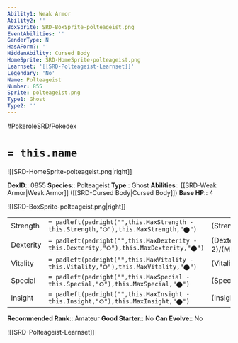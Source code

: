 ```yaml
---
Ability1: Weak Armor
Ability2: ''
BoxSprite: SRD-BoxSprite-polteageist.png
EventAbilities: ''
GenderType: N
HasAForm?: ''
HiddenAbility: Cursed Body
HomeSprite: SRD-HomeSprite-polteageist.png
Learnset: '[[SRD-Polteageist-Learnset]]'
Legendary: 'No'
Name: Polteageist
Number: 855
Sprite: polteageist.png
Type1: Ghost
Type2: ''
---
```


#PokeroleSRD/Pokedex

# `= this.name`

![[SRD-HomeSprite-polteageist.png|right]]

**DexID**:: 0855
**Species**:: Polteageist
**Type**:: Ghost
**Abilities**:: [[SRD-Weak Armor|Weak Armor]] ([[SRD-Cursed Body|Cursed Body]])
**Base HP**:: 4

![[SRD-BoxSprite-polteageist.png|right]]

|           |                                                                                        |                                          |
| --------- | -------------------------------------------------------------------------------------- | ---------------------------------------- |
| Strength  | `= padleft(padright("",this.MaxStrength - this.Strength,"⭘"),this.MaxStrength,"⬤")`    | (Strength::2)/(MaxStrength::4)   |
| Dexterity | `= padleft(padright("",this.MaxDexterity - this.Dexterity,"⭘"),this.MaxDexterity,"⬤")` | (Dexterity:: 2)/(MaxDexterity::5) |
| Vitality  | `= padleft(padright("",this.MaxVitality - this.Vitality,"⭘"),this.MaxVitality,"⬤")`    | (Vitality::2)/(MaxVitality::4)   |
| Special   | `= padleft(padright("",this.MaxSpecial - this.Special,"⭘"),this.MaxSpecial,"⬤")`       | (Special::3)/(MaxSpecial::7)     |
| Insight   | `= padleft(padright("",this.MaxInsight - this.Insight,"⭘"),this.MaxInsight,"⬤")`       | (Insight::3)/(MaxInsight::6)     |

**Recommended Rank**:: Amateur
**Good Starter**:: No
**Can Evolve**:: No

![[SRD-Polteageist-Learnset]]